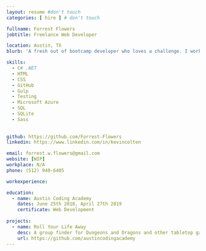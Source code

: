 ```yaml
---
layout: resume #don't touch
categories: [ hire ] # don't touch

fullname: Forrest Flowers
jobtitle: Freelance Web Developer

location: Austin, TX
blurb: 'A fresh out of bootcamp developer who loves a challenge. I work hard '

skills:
  - C# .NET
  - HTML
  - CSS
  - GitHub
  - Gulp
  - Testing
  - Microsoft Azure
  - SQL
  - SQLite
  - Sass
  
  
github: https://github.com/Forrest-Flowers
linkedin: https://www.linkedin.com/in/kevincolten

email: forrest.w.flowers@gmail.com
website: [WIP]
workplace: N/A
phone: (512) 940-6405

workexperience:

education:
  - name: Austin Coding Academy
    dates: June 25th 2018, April 27th 2019
    certificate: Web Development
    
projects:
  - name: Roll Your Life Away
    desc: A group finder for Dungeons and Dragons and other tabletop games.
    url: https://github.com/austincodingacademy
---
```

